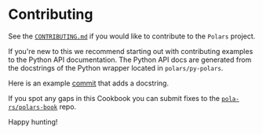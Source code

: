 # Contributing

See the [`CONTRIBUTING.md`](https://github.com/pola-rs/polars/blob/master/CONTRIBUTING.md) if you would like to contribute to the `Polars` project.

If you're new to this we recommend starting out with contributing examples to the Python API documentation. The Python API docs are generated from the docstrings of the Python wrapper located in `polars/py-polars`.

Here is an example [commit](https://github.com/pola-rs/polars/pull/3567/commits/5db9e335f3f2777dd1d6f80df765c6bca8f307b0) that adds a docstring.

If you spot any gaps in this Cookbook you can submit fixes to the [`pola-rs/polars-book`](https://github.com/pola-rs/polars-book) repo.

Happy hunting!
